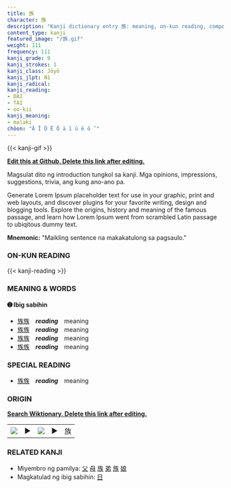 ```yaml
---
title: 族
character: 族
description: "Kanji dictionary entry 族: meaning, on-kun reading, compounds, origin, related kanji"
content_type: kanji
featured_image: "/族.gif"
weight: 111
frequency: 111
kanji_grade: 9
kanji_strokes: 1
kanji_class: Jōyō
kanji_jlpt: N1
kanji_radical: 
kanji_reading: 
- DAI
- TAI
- oo-kii
kanji_meaning:
- malaki
chōon: "Ā Ī Ū Ē Ō ā ī ū ē ō ’"
---
```

[//]: # (Don't edit the line below. Kanji animated GIF code is automatically generated.)
{{< kanji-gif >}}

[//]: # (Edit below this line.)

**[Edit this at Github. Delete this link after editing.](https://github.com/tim0g/tim/tree/main/content/kanji/族/index.md)**

Magsulat dito ng introduction tungkol sa kanji. Mga opinions, impressions, suggestions, trivia, ang kung ano-ano pa.

Generate Lorem Ipsum placeholder text for use in your graphic, print and web layouts, and discover plugins for your favorite writing, design and blogging tools. Explore the origins, history and meaning of the famous passage, and learn how Lorem Ipsum went from scrambled Latin passage to ubiqitous dummy text.
 
**Mnemonic:** "Maikling sentence na makakatulong sa pagsaulo."

### ON-KUN READING

[//]: # (Don't edit the line below. ON-KUN READING code is automatically generated.)
{{< kanji-reading >}}

### MEANING & WORDS

#### ➊ **Ibig sabihin**
  - [族](../族)[族](../族)　***reading***　meaning
  - [族](../族)[族](../族)　***reading***　meaning
  - [族](../族)[族](../族)　***reading***　meaning
  - [族](../族)[族](../族)　***reading***　meaning

### SPECIAL READING
  - [族](../族)[族](../族)　***reading***　meaning

### ORIGIN

**[Search Wiktionary. Delete this link after editing.](https://wiktionary.org/wiki/族)**
<table class="kanji-table"><tr><td>
<img src="60px-族-bronze.svg.png">
</td><td>▶</td><td>
<img src="60px-族-oracle.svg.png">
</td><td>▶</td>
<td class="kanji-origin">族</td>
</tr></table>

### RELATED KANJI
- Miyembro ng pamilya: [父](../父) [母](../母) [族](../族) [弟](../弟) [族](../族) [娘](../娘)
- Magkatulad ng ibig sabihin: [日](../日)
